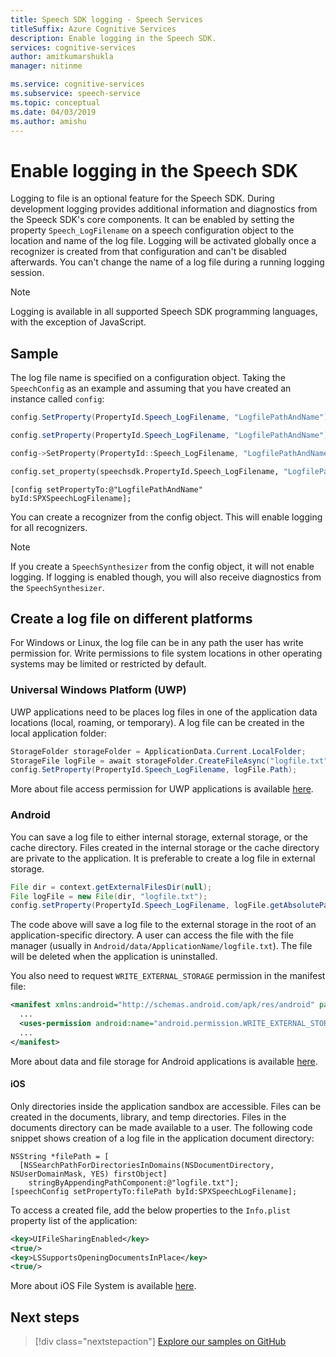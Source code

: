 ```yaml
---
title: Speech SDK logging - Speech Services
titleSuffix: Azure Cognitive Services
description: Enable logging in the Speech SDK.
services: cognitive-services
author: amitkumarshukla
manager: nitinme

ms.service: cognitive-services
ms.subservice: speech-service
ms.topic: conceptual
ms.date: 04/03/2019
ms.author: amishu
---
```


# Enable logging in the Speech SDK

Logging to file is an optional feature for the Speech SDK. During development logging provides additional information and diagnostics from the Speeck SDK's core components. It can be enabled by setting the property `Speech_LogFilename` on a speech configuration object to the location and name of the log file. Logging will be activated globally once a recognizer is created from that configuration and can't be disabled afterwards. You can't change the name of a log file during a running logging session.

> [!NOTE]
> Logging is available in all supported Speech SDK programming languages, with the exception of JavaScript.

## Sample

The log file name is specified on a configuration object. Taking the `SpeechConfig` as an example and assuming that you have created an instance called `config`:

```csharp
config.SetProperty(PropertyId.Speech_LogFilename, "LogfilePathAndName");
```

```java
config.setProperty(PropertyId.Speech_LogFilename, "LogfilePathAndName");
```

```C++
config->SetProperty(PropertyId::Speech_LogFilename, "LogfilePathAndName");
```

```Python
config.set_property(speechsdk.PropertyId.Speech_LogFilename, "LogfilePathAndName")
```

```objc
[config setPropertyTo:@"LogfilePathAndName" byId:SPXSpeechLogFilename];
```

You can create a recognizer from the config object. This will enable logging for all recognizers.

> [!NOTE]
> If you create a `SpeechSynthesizer` from the config object, it will not enable logging. If logging is enabled though, you will also receive diagnostics from the `SpeechSynthesizer`.

## Create a log file on different platforms

For Windows or Linux, the log file can be in any path the user has write permission for. Write permissions to file system locations in other operating systems may be limited or restricted by default.

### Universal Windows Platform (UWP)

UWP applications need to be places log files in one of the application data locations (local, roaming, or temporary). A log file can be created in the local application folder:

```csharp
StorageFolder storageFolder = ApplicationData.Current.LocalFolder;
StorageFile logFile = await storageFolder.CreateFileAsync("logfile.txt", CreationCollisionOption.ReplaceExisting);
config.SetProperty(PropertyId.Speech_LogFilename, logFile.Path);
```

More about file access permission for UWP applications is available [here](https://docs.microsoft.com/windows/uwp/files/file-access-permissions).

### Android

You can save a log file to either internal storage, external storage, or the cache directory. Files created in the internal storage or the cache directory are private to the application. It is preferable to create a log file in external storage.

```java
File dir = context.getExternalFilesDir(null);
File logFile = new File(dir, "logfile.txt");
config.setProperty(PropertyId.Speech_LogFilename, logFile.getAbsolutePath());
```

The code above will save a log file to the external storage in the root of an application-specific directory. A user can access the file with the file manager (usually in `Android/data/ApplicationName/logfile.txt`). The file will be deleted when the application is uninstalled.

You also need to request `WRITE_EXTERNAL_STORAGE` permission in the manifest file:

```xml
<manifest xmlns:android="http://schemas.android.com/apk/res/android" package="...">
  ...
  <uses-permission android:name="android.permission.WRITE_EXTERNAL_STORAGE" />
  ...
</manifest>
```

More about data and file storage for Android applications is available [here](https://developer.android.com/guide/topics/data/data-storage.html).

#### iOS

Only directories inside the application sandbox are accessible. Files can be created in the documents, library, and temp directories. Files in the documents directory can be made available to a user. The following code snippet shows creation of a log file in the application document directory:

```objc
NSString *filePath = [
  [NSSearchPathForDirectoriesInDomains(NSDocumentDirectory, NSUserDomainMask, YES) firstObject]
    stringByAppendingPathComponent:@"logfile.txt"];
[speechConfig setPropertyTo:filePath byId:SPXSpeechLogFilename];
```

To access a created file, add the below properties to the `Info.plist` property list of the application:

```xml
<key>UIFileSharingEnabled</key>
<true/>
<key>LSSupportsOpeningDocumentsInPlace</key>
<true/>
```

More about iOS File System is available [here](https://developer.apple.com/library/archive/documentation/FileManagement/Conceptual/FileSystemProgrammingGuide/FileSystemOverview/FileSystemOverview.html).

## Next steps

> [!div class="nextstepaction"]
> [Explore our samples on GitHub](https://aka.ms/csspeech/samples)

